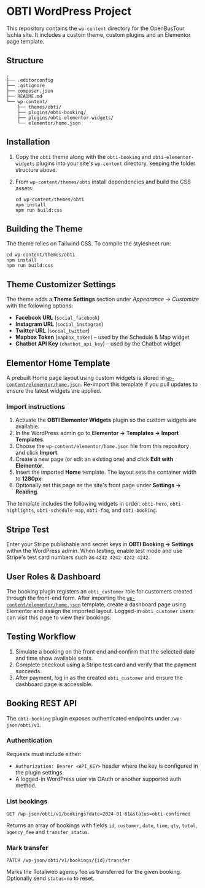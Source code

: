 # OBTI WordPress Project

This repository contains the `wp-content` directory for the OpenBusTour Ischia site. It includes a custom theme, custom plugins and an Elementor page template.

## Structure

```
.
├── .editorconfig
├── .gitignore
├── composer.json
├── README.md
└── wp-content/
    ├── themes/obti/
    ├── plugins/obti-booking/
    ├── plugins/obti-elementor-widgets/
    └── elementor/home.json
```

## Installation

1. Copy the `obti` theme along with the `obti-booking` and `obti-elementor-widgets` plugins into your site's `wp-content` directory, keeping the folder structure above.
2. From `wp-content/themes/obti` install dependencies and build the CSS assets:

   ```
   cd wp-content/themes/obti
   npm install
   npm run build:css
   ```

## Building the Theme
The theme relies on Tailwind CSS. To compile the stylesheet run:

```
cd wp-content/themes/obti
npm install
npm run build:css
```

## Theme Customizer Settings

The theme adds a **Theme Settings** section under *Appearance → Customize* with the following options:

- **Facebook URL** (`social_facebook`)
- **Instagram URL** (`social_instagram`)
- **Twitter URL** (`social_twitter`)
- **Mapbox Token** (`mapbox_token`) – used by the Schedule & Map widget
- **Chatbot API Key** (`chatbot_api_key`) – used by the Chatbot widget

## Elementor Home Template

A prebuilt Home page layout using custom widgets is stored in [`wp-content/elementor/home.json`](wp-content/elementor/home.json). Re-import this template if you pull updates to ensure the latest widgets are applied.

### Import instructions
1. Activate the **OBTI Elementor Widgets** plugin so the custom widgets are available.
2. In the WordPress admin go to **Elementor → Templates → Import Templates**.
3. Choose the `wp-content/elementor/home.json` file from this repository and click **Import**.
4. Create a new page (or edit an existing one) and click **Edit with Elementor**.
5. Insert the imported **Home** template. The layout sets the container width to **1280px**.
6. Optionally set this page as the site's front page under **Settings → Reading**.

The template includes the following widgets in order: `obti-hero`, `obti-highlights`, `obti-schedule-map`, `obti-faq`, and `obti-booking`.

## Stripe Test

Enter your Stripe publishable and secret keys in **OBTI Booking → Settings** within the WordPress admin. When testing, enable test mode and use Stripe's test card numbers such as `4242 4242 4242 4242`.

## User Roles & Dashboard

The booking plugin registers an `obti_customer` role for customers created through the front-end form. After importing the [`wp-content/elementor/home.json`](wp-content/elementor/home.json) template, create a dashboard page using Elementor and assign the imported layout. Logged-in `obti_customer` users can visit this page to view their bookings.

## Testing Workflow

1. Simulate a booking on the front end and confirm that the selected date and time show available seats.
2. Complete checkout using a Stripe test card and verify that the payment succeeds.
3. After payment, log in as the created `obti_customer` and ensure the dashboard page is accessible.

## Booking REST API

The `obti-booking` plugin exposes authenticated endpoints under `/wp-json/obti/v1`.

### Authentication

Requests must include either:

- `Authorization: Bearer <API_KEY>` header where the key is configured in the plugin settings.
- A logged-in WordPress user via OAuth or another supported auth method.

### List bookings

```
GET /wp-json/obti/v1/bookings?date=2024-01-01&status=obti-confirmed
```

Returns an array of bookings with fields `id`, `customer`, `date`, `time`, `qty`, `total`, `agency_fee` and `transfer_status`.

### Mark transfer

```
PATCH /wp-json/obti/v1/bookings/{id}/transfer
```

Marks the Totaliweb agency fee as transferred for the given booking. Optionally send `status=no` to reset.
